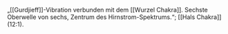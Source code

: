 „[[Gurdjieff]]-Vibration verbunden mit dem [[Wurzel Chakra]]. Sechste Oberwelle von sechs, Zentrum des Hirnstrom-Spektrums.“; [[Hals Chakra]] (12:1).